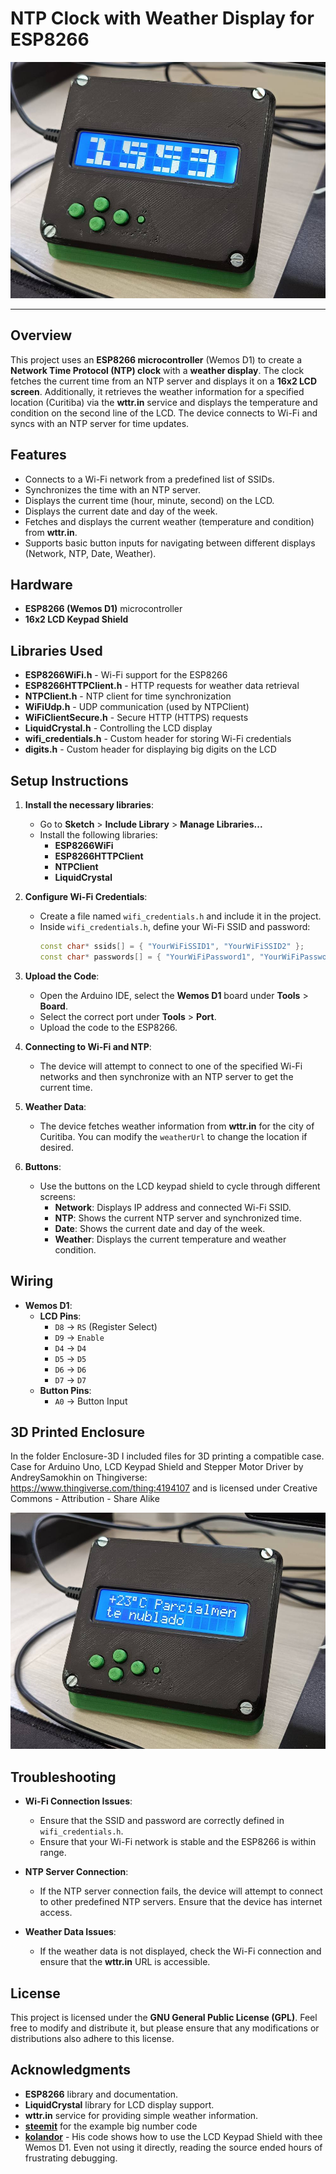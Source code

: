 # NTP Clock with Weather Display for ESP8266

![Clock working](clock1.jpg)

---

## Overview

This project uses an **ESP8266 microcontroller** (Wemos D1) to create a **Network Time Protocol (NTP) clock** with a **weather display**. The clock fetches the current time from an NTP server and displays it on a **16x2 LCD screen**. Additionally, it retrieves the weather information for a specified location (Curitiba) via the **wttr.in** service and displays the temperature and condition on the second line of the LCD. The device connects to Wi-Fi and syncs with an NTP server for time updates.

## Features

- Connects to a Wi-Fi network from a predefined list of SSIDs.
- Synchronizes the time with an NTP server.
- Displays the current time (hour, minute, second) on the LCD.
- Displays the current date and day of the week.
- Fetches and displays the current weather (temperature and condition) from **wttr.in**.
- Supports basic button inputs for navigating between different displays (Network, NTP, Date, Weather).

## Hardware

- **ESP8266 (Wemos D1)** microcontroller
- **16x2 LCD Keypad Shield**

## Libraries Used

- **ESP8266WiFi.h** - Wi-Fi support for the ESP8266
- **ESP8266HTTPClient.h** - HTTP requests for weather data retrieval
- **NTPClient.h** - NTP client for time synchronization
- **WiFiUdp.h** - UDP communication (used by NTPClient)
- **WiFiClientSecure.h** - Secure HTTP (HTTPS) requests
- **LiquidCrystal.h** - Controlling the LCD display
- **wifi_credentials.h** - Custom header for storing Wi-Fi credentials
- **digits.h** - Custom header for displaying big digits on the LCD

## Setup Instructions

1. **Install the necessary libraries**:
   - Go to **Sketch** > **Include Library** > **Manage Libraries...**
   - Install the following libraries:
     - **ESP8266WiFi**
     - **ESP8266HTTPClient**
     - **NTPClient**
     - **LiquidCrystal**
   
2. **Configure Wi-Fi Credentials**:
   - Create a file named `wifi_credentials.h` and include it in the project.
   - Inside `wifi_credentials.h`, define your Wi-Fi SSID and password:
     ```cpp
     const char* ssids[] = { "YourWiFiSSID1", "YourWiFiSSID2" };
     const char* passwords[] = { "YourWiFiPassword1", "YourWiFiPassword2" };
     ```
   
3. **Upload the Code**:
   - Open the Arduino IDE, select the **Wemos D1** board under **Tools** > **Board**.
   - Select the correct port under **Tools** > **Port**.
   - Upload the code to the ESP8266.

4. **Connecting to Wi-Fi and NTP**:
   - The device will attempt to connect to one of the specified Wi-Fi networks and then synchronize with an NTP server to get the current time.

5. **Weather Data**:
   - The device fetches weather information from **wttr.in** for the city of Curitiba. You can modify the `weatherUrl` to change the location if desired.

6. **Buttons**:
   - Use the buttons on the LCD keypad shield to cycle through different screens:
     - **Network**: Displays IP address and connected Wi-Fi SSID.
     - **NTP**: Shows the current NTP server and synchronized time.
     - **Date**: Shows the current date and day of the week.
     - **Weather**: Displays the current temperature and weather condition.

## Wiring

- **Wemos D1**:
  - **LCD Pins**:
    - `D8` -> `RS` (Register Select)
    - `D9` -> `Enable`
    - `D4` -> `D4`
    - `D5` -> `D5`
    - `D6` -> `D6`
    - `D7` -> `D7`
  - **Button Pins**:
    - `A0` -> Button Input

## 3D Printed Enclosure

In the folder Enclosure-3D I included files for 3D printing a compatible case.
Case for Arduino Uno, LCD Keypad Shield and Stepper Motor Driver by AndreySamokhin on Thingiverse: https://www.thingiverse.com/thing:4194107 and is licensed under Creative Commons - Attribution - Share Alike

![Clock showing the weather](clock2.jpg)


## Troubleshooting

- **Wi-Fi Connection Issues**:
  - Ensure that the SSID and password are correctly defined in `wifi_credentials.h`.
  - Ensure that your Wi-Fi network is stable and the ESP8266 is within range.

- **NTP Server Connection**:
  - If the NTP server connection fails, the device will attempt to connect to other predefined NTP servers. Ensure that the device has internet access.

- **Weather Data Issues**:
  - If the weather data is not displayed, check the Wi-Fi connection and ensure that the **wttr.in** URL is accessible.

## License

This project is licensed under the **GNU General Public License (GPL)**. Feel free to modify and distribute it, but please ensure that any modifications or distributions also adhere to this license.

## Acknowledgments

- **ESP8266** library and documentation.
- **LiquidCrystal** library for LCD display support.
- **wttr.in** service for providing simple weather information.
- **[steemit](https://steemit.com/utopian-io/@lapilipinas/arduino-big-digits-0-99-with-i2c-16x2-lcd)** for the example big number code
- **[kolandor](https://github.com/kolandor/LCD-Keypad-Shield-Wemos-D1-Arduino-UNO)** - His code shows how to use the LCD Keypad Shield with thee Wemos D1. Even not using it directly, reading the source ended hours of frustrating debugging.


